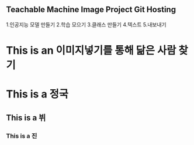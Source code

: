 ## Teachable Machine Image Project Git Hosting

1.인공지능 모델 만들기
2.학습 모으기
3.클래스 만들기
4.텍스트
5.내보내기
 

This is an 이미지넣기를 통해 닮은 사람 찾기
=============
# This is a 정국
## This is a 뷔
### This is a 진
